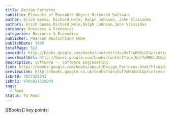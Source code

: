 ```yaml
---
title: Design Patterns
subtitle: Elements of Reusable Object-Oriented Software
author: Erich Gamma, Richard Helm, Ralph Johnson, John Vlissides
authors: Erich Gamma,Richard Helm,Ralph Johnson,John Vlissides
category: Business & Economics
categories: Business & Economics
publisher: Pearson Deutschland GmbH
publishDate: 1995
totalPage: 512
coverUrl: http://books.google.com/books/content?id=jUvf7wMUGcUC&printsec=frontcover&img=1&zoom=1&edge=curl&source=gbs_api
coverSmallUrl: http://books.google.com/books/content?id=jUvf7wMUGcUC&printsec=frontcover&img=1&zoom=5&edge=curl&source=gbs_api
description: Software -- Software Engineering.
link: https://books.google.com/books/about/Design_Patterns.html?hl=&id=jUvf7wMUGcUC
previewLink: http://books.google.co.uk/books?id=jUvf7wMUGcUC&printsec=frontcover&dq=design+patterns&hl=&as_pt=BOOKS&cd=1&source=gbs_api
isbn10: 3827328241
isbn13: 9783827328243
tags:
  - Book
Status: To Read
---
```

[[Books]]
key points: